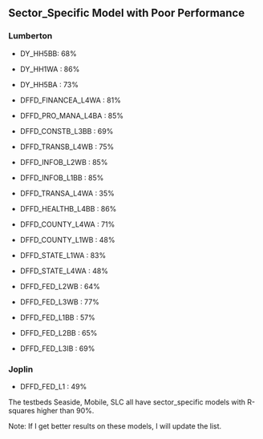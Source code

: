 ## Sector_Specific Model with Poor Performance

### Lumberton

- DY_HH5BB: 68%
- DY_HH1WA : 86%
- DY_HH5BA : 73%

- DFFD_FINANCEA_L4WA : 81%
- DFFD_PRO_MANA_L4BA : 85%
- DFFD_CONSTB_L3BB : 69%
- DFFD_TRANSB_L4WB : 75%
- DFFD_INFOB_L2WB : 85%
- DFFD_INFOB_L1BB : 85%
- DFFD_TRANSA_L4WA : 35%
- DFFD_HEALTHB_L4BB : 86%
- DFFD_COUNTY_L4WA : 71%
- DFFD_COUNTY_L1WB : 48%
- DFFD_STATE_L1WA : 83%
- DFFD_STATE_L4WA : 48%
- DFFD_FED_L2WB : 64%
- DFFD_FED_L3WB : 77%
- DFFD_FED_L1BB : 57%
- DFFD_FED_L2BB : 65%
- DFFD_FED_L3IB : 69%

### Joplin

- DFFD_FED_L1 : 49%

The testbeds Seaside, Mobile, SLC all have sector_specific models with R-squares higher than 90%. 

Note: If I get better results on these models, I will update the list. 
